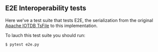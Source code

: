 ## E2E Interoperability tests

Here we've a test suite that tests E2E, the serialization from the original [Apache IOTDB TsFile](https://iotdb.apache.org) to this implementation. 

To lauch this test suite you should run:

```bash
$ pytest e2e.py
```
